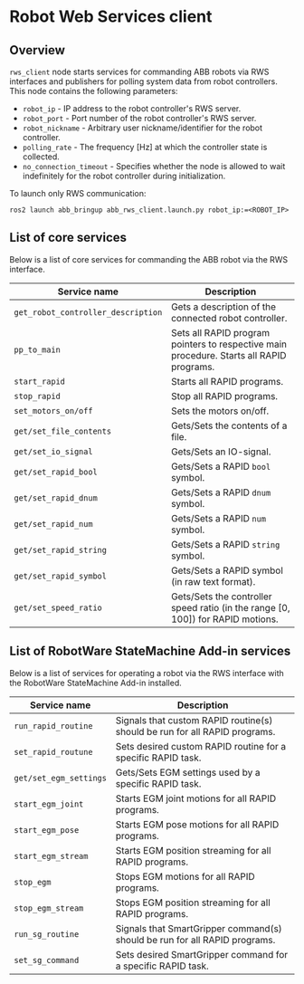 # Robot Web Services client

## Overview

`rws_client` node starts services for commanding ABB robots via RWS interfaces and publishers for polling system data from robot controllers. This node contains the following parameters:
* `robot_ip` - IP address to the robot controller's RWS server.
* `robot_port` - Port number of the robot controller's RWS server.
* `robot_nickname` - Arbitrary user nickname/identifier for the robot controller.
* `polling_rate` - The frequency [Hz] at which the controller state is collected.
* `no_connection_timeout` - Specifies whether the node is allowed to wait indefinitely for the robot controller during initialization.

To launch only RWS communication:

    ros2 launch abb_bringup abb_rws_client.launch.py robot_ip:=<ROBOT_IP>

## List of core services

Below is a list of core services for commanding the ABB robot via the RWS interface.

| Service name                       | Description                                                                                     |
|------------------------------------|-------------------------------------------------------------------------------------------------|
| `get_robot_controller_description` | Gets a description of the connected robot controller.                                           |
| `pp_to_main`                       | Sets all RAPID program pointers to respective main procedure. Starts all RAPID programs. |
| `start_rapid`                      | Starts all RAPID programs.                                                                      |
| `stop_rapid`                       | Stop all RAPID programs.                                                                        |
| `set_motors_on/off`                | Sets the motors on/off.                                                                         |
| `get/set_file_contents`            | Gets/Sets the contents of a file.                                                               |
| `get/set_io_signal`                | Gets/Sets an IO-signal.                                                                         |
| `get/set_rapid_bool`               | Gets/Sets a RAPID `bool` symbol.                                                                |
| `get/set_rapid_dnum`               | Gets/Sets a RAPID `dnum` symbol.                                                                |
| `get/set_rapid_num`                | Gets/Sets a RAPID `num` symbol.                                                                 |
| `get/set_rapid_string`             | Gets/Sets a RAPID `string` symbol.                                                              |
| `get/set_rapid_symbol `            | Gets/Sets a RAPID symbol (in raw text format).                                                  |
| `get/set_speed_ratio`              | Gets/Sets the controller speed ratio (in the range [0, 100]) for RAPID motions.                 |


## List of RobotWare StateMachine Add-in services

Below is a list of services for operating a robot via the RWS interface with the RobotWare StateMachine Add-in installed.

| Service name           | Description                                                                |
|------------------------|----------------------------------------------------------------------------|
| `run_rapid_routine`    | Signals that custom RAPID routine(s) should be run for all RAPID programs. |
| `set_rapid_routune`    | Sets desired custom RAPID routine for a specific RAPID task.               |
| `get/set_egm_settings` | Gets/Sets EGM settings used by a specific RAPID task.                      |
| `start_egm_joint`      | Starts EGM joint motions for all RAPID programs.                           |
| `start_egm_pose`       | Starts EGM pose motions for all RAPID programs.                            |
| `start_egm_stream`     | Starts EGM position streaming for all RAPID programs.                      |
| `stop_egm`             | Stops EGM motions for all RAPID programs.                                  |
| `stop_egm_stream`      | Stops EGM position streaming for all RAPID programs.                       |
| `run_sg_routine`       | Signals that SmartGripper command(s) should be run for all RAPID programs. |
| `set_sg_command`       | Sets desired SmartGripper command for a specific RAPID task.               |
